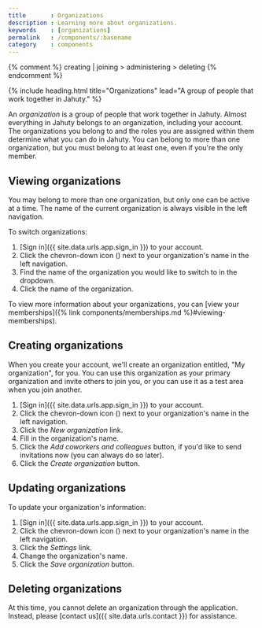 ```yaml
---
title       : Organizations
description : Learning more about organizations.
keywords    : [organizations]
permalink   : /components/:basename
category    : components
---
```


{% comment %}
  creating | joining > administering > deleting
{% endcomment %}

{% include heading.html title="Organizations" lead="A group of people that work together in Jahuty." %}

An _organization_ is a group of people that work together in Jahuty. Almost everything in Jahuty belongs to an organization, including your account. The organizations you belong to and the roles you are assigned within them determine what you can do in Jahuty. You can belong to more than one organization, but you must belong to at least one, even if you're the only member.

## Viewing organizations

You may belong to more than one organization, but only one can be active at a time. The name of the current organization is always visible in the left navigation.

To switch organizations:

1. [Sign in]({{ site.data.urls.app.sign_in }}) to your account.
1. Click the chevron-down icon (<i class="fa fa-chevron-down"></i>) next to your organization's name in the left navigation.
1. Find the name of the organization you would like to switch to in the dropdown.
1. Click the name of the organization.

To view more information about your organizations, you can [view your memberships]({% link components/memberships.md %}#viewing-memberships).

## Creating organizations

When you create your account, we'll create an organization entitled, "My organization", for you. You can use this organization as your primary organization and invite others to join you, or you can use it as a test area when you join another.

1. [Sign in]({{ site.data.urls.app.sign_in }}) to your account.
1. Click the chevron-down icon (<i class="fa fa-chevron-down"></i>) next to your organization's name in the left navigation.
1. Click the _New organization_ link.
1. Fill in the organization's name.
1. Click the _Add coworkers and colleagues_ button, if you'd like to send invitations now (you can always do so later).
1. Click the _Create organization_ button.

## Updating organizations

To update your organization's information:

1. [Sign in]({{ site.data.urls.app.sign_in }}) to your account.
1. Click the chevron-down icon (<i class="fa fa-chevron-down"></i>) next to your organization's name in the left navigation.
1. Click the _Settings_ link.
1. Change the organization's name.
1. Click the _Save organization_ button.

## Deleting organizations

At this time, you cannot delete an organization through the application. Instead, please [contact us]({{ site.data.urls.contact }}) for assistance.

